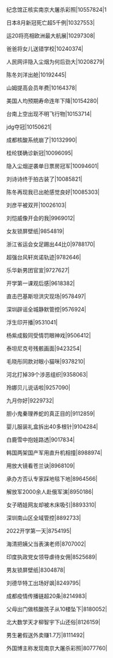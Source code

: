 纪念馆正核实南京大屠杀彩照|10557824|1

日本8月新冠死亡超5千例|10327553|

运20将亮相欧洲最大航展|10297308|

爸爸将女儿送错学校|10240374|

人民网评隐入尘烟为何后劲大|10208279|

陈冬刘洋出舱|10192445|

山姆提高会员年费|10164378|

美国人均预期寿命连年下降|10154280|

台南上空出现不明飞行物|10153714|

jdg夺冠|10150621|

成都核酸系统崩了|10132990|

桂纶镁确诊新冠|10096095|

隐入尘烟逆袭单日票房冠军|10094601|

刘诗诗终于拍古装了|10085821|

陈冬再现我已出舱感觉良好|10085303|

刘彦平被双开|10026103|

刘恺威像开会的我|9969012|

女友锁屏壁纸|9854819|

浙江省运会女足踢出44比0|9788170|

超强台风轩岚诺轨迹|9782646|

乐华新男团官宣|9727627|

开学第一课观后感|9618382|

直击巴基斯坦洪灾现场|9578497|

深圳辟谣全城静默管控|9576924|

浮生印开播|9531041|

杨紫成毅同受情罚眼神戏|9506412|

泰坦尼克号残骸画面|9423254|

毛晓彤同款对眼小猫咪|9378210|

河北打掉39个涉恶组织|9358063|

玲娜贝儿说话啦|9257090|

九月你好|9229732|

胆小鬼秦理养蛇的真正目的|9112859|

婴儿服装礼盒拆出40多根针|9104284|

白鹿雪中抱娃路透|9017834|

韩国两架国产军用直升机相撞|8988974|

用放大镜看苍兰诀|8968109|

承办方否认专家踩地毯下地|8964566|

解放军2000余人赴俄军演|8950186|

女子晒娃网友却被木床吸引|8893310|

深圳南山区全域管控|8892733|

2022开学第一天|8754195|

海清把姨父当表演老师|8707002|

印度执政党女领导虐待女佣|8525689|

男友锁屏壁纸|8304878|

刘德华特工出场好飒|8249795|

成都疫情传播链超20条|8214983|

父母出门做核酸孩子从10楼坠下|8180052|

北大数学天才柳智宇下山还俗|8126159|

男生暑假送外卖赚1.7万|8111492|

外国博主称发现南京大屠杀彩照|8077760|

